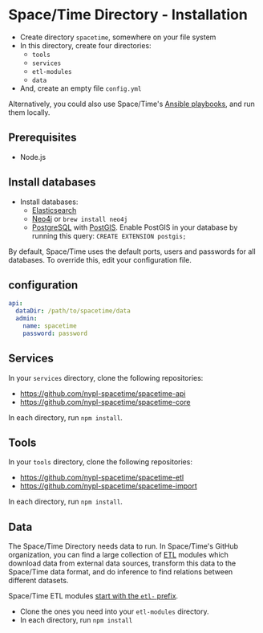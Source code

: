 # Space/Time Directory - Installation

- Create directory `spacetime`, somewhere on your file system
- In this directory, create four directories:
  - `tools`
  - `services`
  - `etl-modules`
  - `data`
- And, create an empty file `config.yml`

Alternatively, you could also use Space/Time's [Ansible playbooks](https://github.com/nypl-spacetime/ansible-playbooks), and run them locally.

## Prerequisites

- Node.js

## Install databases
- Install databases:
  - [Elasticsearch](https://www.elastic.co/downloads/elasticsearch)
  - [Neo4j](http://neo4j.com/download) or `brew install neo4j`
  - [PostgreSQL](http://www.postgresql.org/download/) with [PostGIS](http://postgis.net/install/). Enable PostGIS in your database by running this query: `CREATE EXTENSION postgis;`

By default, Space/Time uses the default ports, users and passwords for all databases. To override this, edit your configuration file.

## configuration

```yml
api:
  dataDir: /path/to/spacetime/data
  admin:
    name: spacetime
    password: password
```

## Services

In your `services` directory, clone the following repositories:

- https://github.com/nypl-spacetime/spacetime-api
- https://github.com/nypl-spacetime/spacetime-core

In each directory, run `npm install`.

## Tools

In your `tools` directory, clone the following repositories:

- https://github.com/nypl-spacetime/spacetime-etl
- https://github.com/nypl-spacetime/spacetime-import

In each directory, run `npm install`.

## Data

The Space/Time Directory needs data to run. In Space/Time's GitHub organization, you can find a large collection of [ETL](https://en.wikipedia.org/wiki/Extract,_transform,_load) modules which download data from external data sources, transform this data to the Space/Time data format, and do inference to find relations between different datasets.

Space/Time ETL modules [start with the `etl-` prefix](https://github.com/nypl-spacetime?utf8=%E2%9C%93&query=etl-).

- Clone the ones you need into your `etl-modules` directory.
- In each directory, run `npm install`
